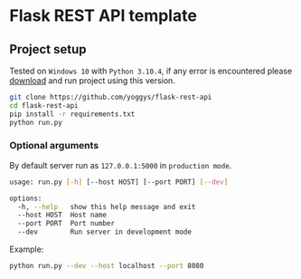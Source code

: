 # Flask REST API template

## Project setup
Tested on `Windows 10` with `Python 3.10.4`, if any error is encountered please [download](https://www.python.org/downloads/release/python-3104/) and run project using this version.

```bash
git clone https://github.com/yoggys/flask-rest-api
cd flask-rest-api
pip install -r requirements.txt
python run.py 
```

### Optional arguments
By default server run as `127.0.0.1:5000` in `production mode`.

```bash
usage: run.py [-h] [--host HOST] [--port PORT] [--dev]

options:
  -h, --help   show this help message and exit
  --host HOST  Host name
  --port PORT  Port number
  --dev        Run server in development mode
```

Example:
```bash 
python run.py --dev --host localhost --port 8080
```

